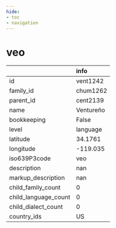 ```yaml
---
hide:
- toc
- navigation
---
```

# veo
|                      | info      |
|:---------------------|:----------|
| id                   | vent1242  |
| family_id            | chum1262  |
| parent_id            | cent2139  |
| name                 | Ventureño |
| bookkeeping          | False     |
| level                | language  |
| latitude             | 34.1761   |
| longitude            | -119.035  |
| iso639P3code         | veo       |
| description          | nan       |
| markup_description   | nan       |
| child_family_count   | 0         |
| child_language_count | 0         |
| child_dialect_count  | 0         |
| country_ids          | US        |